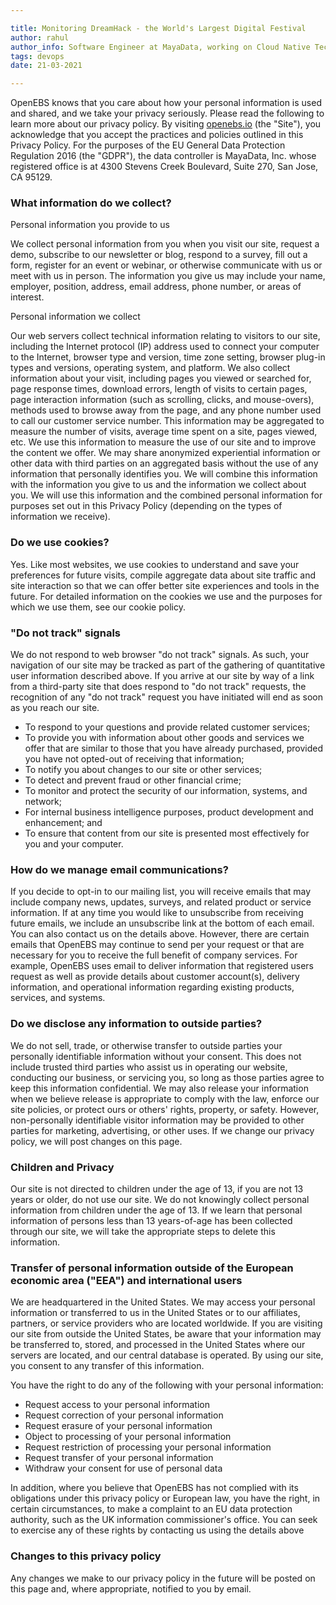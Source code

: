 ```yaml
---

title: Monitoring DreamHack - the World's Largest Digital Festival
author: rahul
author_info: Software Engineer at MayaData, working on Cloud Native Tech
tags: devops
date: 21-03-2021

---
```


OpenEBS knows that you care about how your personal information is used and shared, and we take your privacy seriously. Please read the following to learn more about our privacy policy. By visiting [openebs.io](https://openebs.io) (the "Site"), you acknowledge that you accept the practices and policies outlined in this Privacy Policy. For the purposes of the EU General Data Protection Regulation 2016 (the "GDPR"), the data controller is MayaData, Inc. whose registered office is at 4300 Stevens Creek Boulevard, Suite 270, San Jose, CA 95129.

### What information do we collect?

Personal information you provide to us

We collect personal information from you when you visit our site, request a demo, subscribe to our newsletter or blog, respond to a survey, fill out a form, register for an event or webinar, or otherwise communicate with us or meet with us in person. The information you give us may include your name, employer, position, address, email address, phone number, or areas of interest.

Personal information we collect

Our web servers collect technical information relating to visitors to our site, including the Internet protocol (IP) address used to connect your computer to the Internet, browser type and version, time zone setting, browser plug-in types and versions, operating system, and platform. We also collect information about your visit, including pages you viewed or searched for, page response times, download errors, length of visits to certain pages, page interaction information (such as scrolling, clicks, and mouse-overs), methods used to browse away from the page, and any phone number used to call our customer service number. This information may be aggregated to measure the number of visits, average time spent on a site, pages viewed, etc. We use this information to measure the use of our site and to improve the content we offer. We may share anonymized experiential information or other data with third parties on an aggregated basis without the use of any information that personally identifies you. We will combine this information with the information you give to us and the information we collect about you. We will use this information and the combined personal information for purposes set out in this Privacy Policy (depending on the types of information we receive).

### Do we use cookies?

Yes. Like most websites, we use cookies to understand and save your preferences for future visits, compile aggregate data about site traffic and site interaction so that we can offer better site experiences and tools in the future. For detailed information on the cookies we use and the purposes for which we use them, see our cookie policy.

### "Do not track" signals

We do not respond to web browser "do not track" signals. As such, your navigation of our site may be tracked as part of the gathering of quantitative user information described above. If you arrive at our site by way of a link from a third-party site that does respond to "do not track" requests, the recognition of any "do not track" request you have initiated will end as soon as you reach our site.

- To respond to your questions and provide related customer services;
- To provide you with information about other goods and services we offer that are similar to those that you have already purchased, provided you have not opted-out of receiving that information;
- To notify you about changes to our site or other services;
- To detect and prevent fraud or other financial crime;
- To monitor and protect the security of our information, systems, and network;
- For internal business intelligence purposes, product development and enhancement; and
- To ensure that content from our site is presented most effectively for you and your computer.

### How do we manage email communications?

If you decide to opt-in to our mailing list, you will receive emails that may include company news, updates, surveys, and related product or service information. If at any time you would like to unsubscribe from receiving future emails, we include an unsubscribe link at the bottom of each email. You can also contact us on the details above. However, there are certain emails that OpenEBS may continue to send per your request or that are necessary for you to receive the full benefit of company services. For example, OpenEBS uses email to deliver information that registered users request as well as provide details about customer account(s), delivery information, and operational information regarding existing products, services, and systems.

### Do we disclose any information to outside parties?

We do not sell, trade, or otherwise transfer to outside parties your personally identifiable information without your consent. This does not include trusted third parties who assist us in operating our website, conducting our business, or servicing you, so long as those parties agree to keep this information confidential. We may also release your information when we believe release is appropriate to comply with the law, enforce our site policies, or protect ours or others' rights, property, or safety. However, non-personally identifiable visitor information may be provided to other parties for marketing, advertising, or other uses. If we change our privacy policy, we will post changes on this page.

### Children and Privacy

Our site is not directed to children under the age of 13, if you are not 13 years or older, do not use our site. We do not knowingly collect personal information from children under the age of 13. If we learn that personal information of persons less than 13 years-of-age has been collected through our site, we will take the appropriate steps to delete this information.

### Transfer of personal information outside of the European economic area ("EEA") and international users

We are headquartered in the United States. We may access your personal information or transferred to us in the United States or to our affiliates, partners, or service providers who are located worldwide. If you are visiting our site from outside the United States, be aware that your information may be transferred to, stored, and processed in the United States where our servers are located, and our central database is operated. By using our site, you consent to any transfer of this information.

You have the right to do any of the following with your personal information:

- Request access to your personal information
- Request correction of your personal information
- Request erasure of your personal information
- Object to processing of your personal information
- Request restriction of processing your personal information
- Request transfer of your personal information
- Withdraw your consent for use of personal data

In addition, where you believe that OpenEBS has not complied with its obligations under this privacy policy or European law, you have the right, in certain circumstances, to make a complaint to an EU data protection authority, such as the UK information commissioner's office. You can seek to exercise any of these rights by contacting us using the details above

### Changes to this privacy policy

Any changes we make to our privacy policy in the future will be posted on this page and, where appropriate, notified to you by email.
